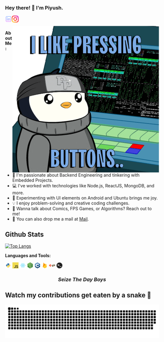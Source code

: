 ### Hey there! 👋 I'm Piyush.

<a href="https://www.linkedin.com/in/darthinvader5/">
  <img align="left" alt="LinkedIn" width="22px" src="https://github.com/Darth-InVader15/temp/blob/main/icons8-linkedin.svg" />
</a>
<a href="https://www.instagram.com/__i.r.i.d.e.s.c.e.n.t___/">
  <img align="left" alt="Instagram" width="22px" src="https://github.com/Darth-InVader15/temp/blob/main/instagram.png" />
</a>

<br />
<br />

<img align="right" alt="GIF" src="https://github.com/Darth-InVader15/temp/blob/main/giphy.gif" />

**About Me:**
 
- 🚀 I'm passionate about Backend Engineering and tinkering with Embedded Projects.
- 💻 I've worked with technologies like Node.js, ReactJS, MongoDB, and more.
- 🌌 Experimenting with UI elements on Android and Ubuntu brings me joy.
- 💡 I enjoy problem-solving and creative coding challenges.
- 💬 Wanna talk about Comics, FPS Games, or Algorithms? Reach out to me!
- 📧 You can also drop me a mail at [Mail](mailto:piyush.singh1315@gmail.com).

## Github Stats



[![Top Langs](https://github-readme-stats.vercel.app/api/top-langs/?username=Darth-InVader15&hide=tex&theme=tokyonight&layout=compact)](https://github.com/anuraghazra/github-readme-stats)
&nbsp; &nbsp;


**Languages and Tools:**  
<p>
<code><img height="20" src="https://raw.githubusercontent.com/github/explore/80688e429a7d4ef2fca1e82350fe8e3517d3494d/topics/python/python.png"></code>
<code><img height="20" src="https://raw.githubusercontent.com/github/explore/80688e429a7d4ef2fca1e82350fe8e3517d3494d/topics/javascript/javascript.png"></code>
<code><img height="20" src="https://raw.githubusercontent.com/github/explore/80688e429a7d4ef2fca1e82350fe8e3517d3494d/topics/react/react.png"></code>
<code><img height="20" src="https://raw.githubusercontent.com/github/explore/80688e429a7d4ef2fca1e82350fe8e3517d3494d/topics/nodejs/nodejs.png"></code>
<code><img height="20" src="https://raw.githubusercontent.com/github/explore/80688e429a7d4ef2fca1e82350fe8e3517d3494d/topics/cpp/cpp.png"></code>
<code><img height="20" src="https://raw.githubusercontent.com/github/explore/80688e429a7d4ef2fca1e82350fe8e3517d3494d/topics/firebase/firebase.png"></code>
<code><img height="20" src="https://raw.githubusercontent.com/github/explore/80688e429a7d4ef2fca1e82350fe8e3517d3494d/topics/git/git.png"></code>
<code><img height="20" src="https://raw.githubusercontent.com/github/explore/80688e429a7d4ef2fca1e82350fe8e3517d3494d/topics/terminal/terminal.png"></code>
</p>

<h3 align="center">
   <i>Seize The Day Boys</i>
  </h3>

## Watch my contributions get eaten by a snake 🐍
![snake gif](https://github.com/Darth-InVader15/temp/blob/main/github-user-contribution.svg)
